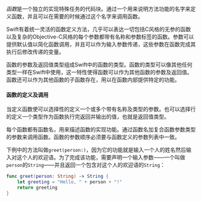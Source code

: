 *函数*是一个独立的实现特殊任务的代码块。通过一个用来说明方法功能的名字来定义函数，并且可以在需要的时候通过这个名字来调用函数。

Swift有着统一灵活的函数定义方法，几乎可以表达一切包括C风格的无参的函数以及复杂的Objective-C风格的每个参数都带有名称和参数标签的函数。参数可以提供默认值以简化函数调用，并且可以作为输入参数传递，这些参数在函数完成其执行后修改传递的变量。

函数的参数及返回值类型组成Swift中的函数的类型。函数的类型可以像其他任何类型一样在Swift中使用，这一特性使得函数可以作为其他函数的参数及返回值。函数还可以作为其他函数的子函数存在，用以在函数内部提供特定的功能。

#### 函数的定义及调用

当定义函数使可以选择性的定义一个或多个带有名称及类型的参数。也可以选择行的定义一个类型作为函数执行完返回并输出的值，也就是返回值类型。

每个函数都有函数名，用来描述函数的实现功能。通过函数名加复合函数参数类型的参数来调用函数。函数的参数顺序必须要与函数定义的参数列表中一致。

下例中的方法叫做`greet(person:)`，因为它的功能就是输入一个人的姓名然后输入对这个人的欢迎语。为了完成该功能，需要声明一个输入参数——一个叫做`person`的`String`——并且返回一个包含对这个人的欢迎语的`String`：

```Swift
func greet(person: String) -> String {
    let greeting = "Hello, " + person + "!"
    return greeting
} 
```



<span id="functionsWithMultipleReturnValues"></span>

<span id="defaultParameterValues"></span>

